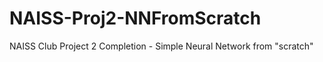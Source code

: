 # NAISS-Proj2-NNFromScratch

NAISS Club Project 2 Completion - Simple Neural Network from "scratch"
